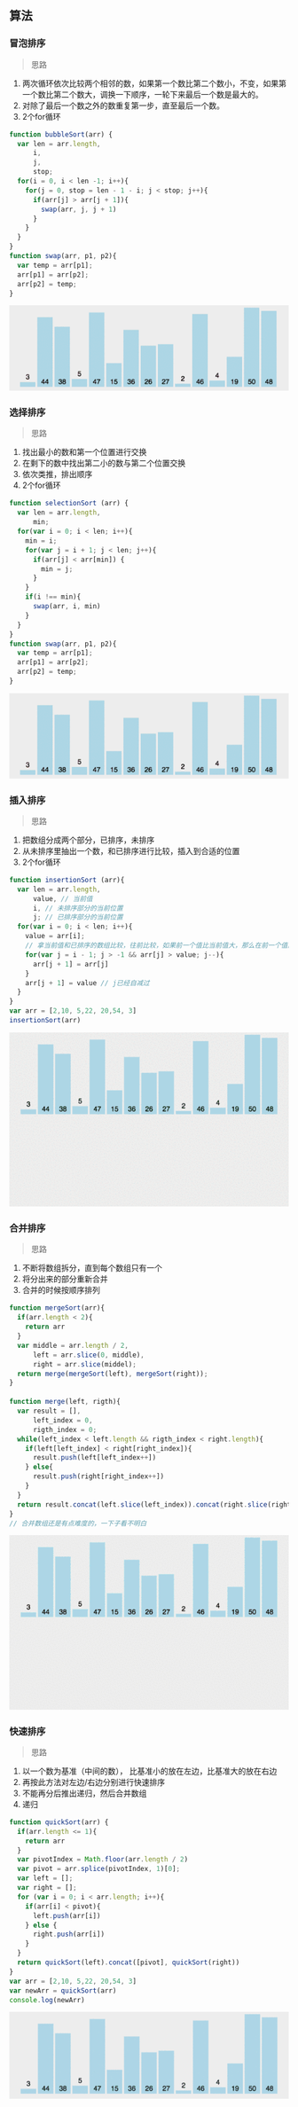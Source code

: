 ## 算法

### 冒泡排序
>思路
1. 两次循环依次比较两个相邻的数，如果第一个数比第二个数小，不变，如果第一个数比第二个数大，调换一下顺序，一轮下来最后一个数是最大的。
2. 对除了最后一个数之外的数重复第一步，直至最后一个数。
3. 2个for循环

```js
function bubbleSort(arr) {
  var len = arr.length,
      i,
      j,
      stop;
  for(i = 0, i < len -1; i++){
    for(j = 0, stop = len - 1 - i; j < stop; j++){
      if(arr[j] > arr[j + 1]){
        swap(arr, j, j + 1)
      }
    }
  }
}
function swap(arr, p1, p2){
  var temp = arr[p1];
  arr[p1] = arr[p2];
  arr[p2] = temp;
}

```
![](./images/bubbleSort.gif)

### 选择排序
>思路
1. 找出最小的数和第一个位置进行交换
2. 在剩下的数中找出第二小的数与第二个位置交换
3. 依次类推，排出顺序
4. 2个for循环

```js
function selectionSort (arr) {
  var len = arr.length,
      min;
  for(var i = 0; i < len; i++){
    min = i;
    for(var j = i + 1; j < len; j++){
      if(arr[j] < arr[min]) {
        min = j;
      }
    }
    if(i !== min){
      swap(arr, i, min)
    }
  }
}
function swap(arr, p1, p2){
  var temp = arr[p1];
  arr[p1] = arr[p2];
  arr[p2] = temp;
}
```
![](./images/selectionSort.gif)

### 插入排序
> 思路
1. 把数组分成两个部分，已排序，未排序
2. 从未排序里抽出一个数，和已排序进行比较，插入到合适的位置
3. 2个for循环

```js
function insertionSort (arr){
  var len = arr.length,
      value, // 当前值
      i, // 未排序部分的当前位置
      j; // 已排序部分的当前位置
  for(var i = 0; i < len; i++){
    value = arr[i];
    // 拿当前值和已排序的数组比较，往前比较，如果前一个值比当前值大，那么在前一个值的后一位插入前一个值，同时自减过，前一个值等于当前值
    for(var j = i - 1; j > -1 && arr[j] > value; j--){
      arr[j + 1] = arr[j]
    }
    arr[j + 1] = value // j已经自减过
  }
}
var arr = [2,10, 5,22, 20,54, 3]
insertionSort(arr)
```
![](./images/insertionSort.gif)


###  合并排序
> 思路
1. 不断将数组拆分，直到每个数组只有一个
2. 将分出来的部分重新合并
3. 合并的时候按顺序排列

```js
function mergeSort(arr){
  if(arr.length < 2){
    return arr
  }
  var middle = arr.length / 2,
      left = arr.slice(0, middle),
      right = arr.slice(middel);
  return merge(mergeSort(left), mergeSort(right));
}

function merge(left, rigth){
  var result = [],
      left_index = 0,
      rigth_index = 0;
  while(left_index < left.length && rigth_index < right.length){
    if(left[left_index] < right[right_index]){
      result.push(left[left_index++])
    } else{
      result.push(right[right_index++])
    }
  }
  return result.concat(left.slice(left_index)).concat(right.slice(right_index))
}
// 合并数组还是有点难度的，一下子看不明白
```
![](./images/mergeSort.gif)


### 快速排序
> 思路 
1. 以一个数为基准（中间的数）， 比基准小的放在左边，比基准大的放在右边
2. 再按此方法对左边/右边分别进行快速排序
3. 不能再分后推出递归，然后合并数组
4. 递归

```js
function quickSort(arr) {
  if(arr.length <= 1){
    return arr
  }
  var pivotIndex = Math.floor(arr.length / 2)
  var pivot = arr.splice(pivotIndex, 1)[0];
  var left = [];
  var right = [];
  for (var i = 0; i < arr.length; i++){
    if(arr[i] < pivot){
      left.push(arr[i])
    } else {
      right.push(arr[i])
    }
  }
  return quickSort(left).concat([pivot], quickSort(right))
}
var arr = [2,10, 5,22, 20,54, 3]
var newArr = quickSort(arr)
console.log(newArr)
```
![](./images/quickSort.gif)